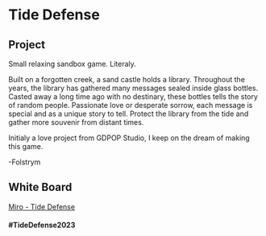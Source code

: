 # Tide Defense

## Project

Small relaxing sandbox game. Literaly. 

Built on a forgotten creek, a sand castle holds a library. Throughout the years, the library has gathered many messages sealed inside glass bottles. Casted away a long time ago with no destinary, these bottles tells the story of random people. Passionate love or desperate sorrow, each message is special and as a unique story to tell. Protect the library from the tide and gather more souvenir from distant times. 

Initialy a love project from GDPOP Studio, I keep on the dream of making this game.

-Folstrym

## White Board 

[Miro - Tide Defense](https://miro.com/app/board/uXjVP1gu26g=/?share_link_id=44801386921)

#### #TideDefense2023
